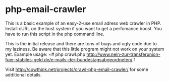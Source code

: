 php-email-crawler
=================

This is a basic example of an easy-2-use email adress web crawler in PHP. Install cURL on the host system if you want to get a perfomance boost. You have to run this script in the php command line.

This is the initial release and there are tons of bugs and ugly code due to my laziness. Be aware that this little program might not work on your system yet.
Example usage: ~# php crawl.php http://www.nein-zur-transferunion-fuer-stabiles-geld.de/e-mails-der-bundestagsabgeordneten/ 1

Visit http://cowthink.net/projects/crawl-php-email-crawler/ for some additional details.
